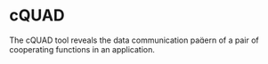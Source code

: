 cQUAD
=====

The cQUAD tool reveals the data communication paern of a pair of cooperating functions in an application.